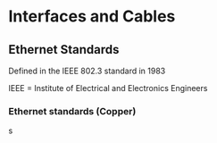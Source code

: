 <h1>Interfaces and Cables</h1>

<h2>Ethernet Standards</h2>
    
 Defined in the IEEE 802.3 standard in 1983
 
 IEEE = Institute of Electrical and Electronics Engineers

<h3>Ethernet standards (Copper)</h3>
 s 